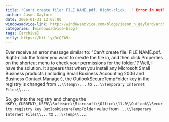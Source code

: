 ```yaml
---
title: "Can't create file: FILE NAME.pdf. Right-click..." Error in Outlook 2003
author: Jason Gaylord
date: 2006-01-31 12:07:00
windowsadvice-link: http://windowsadvice.com/blogs/jason_n_gaylord/archive/2006/01/31/Outlook-2003-Cant-Create-File.aspx
categories: [windowsadvice-blog]
tags: [archive]
bitly: https://bit.ly/3cQZA9r
---
```


Ever receive an error message similar to: "Can't create file: FILE NAME.pdf. Right-click the folder you want to create the file in, and then click Properties on the shortcut menu to check your permissions for the folder."? Well, I have the solution. It appears that when you install any Microsoft Small Business products (including Small Business Accounting 2006 and Business Contact Manager), the OutlookSecureTempFolder key in the registry is changed from `..\\Temp\\...` to `...\\Temporary Internet Files\\...`.

So, go into the registry and change the `HKEY\_CURRENT\_USER\\Software\\Microsoft\\Office\\11.0\\Outlook\\Security registry key OutlookSecureTempFolder` value from `...\\Temporary Internet Files\\...` to `...\\Temp\\...`.